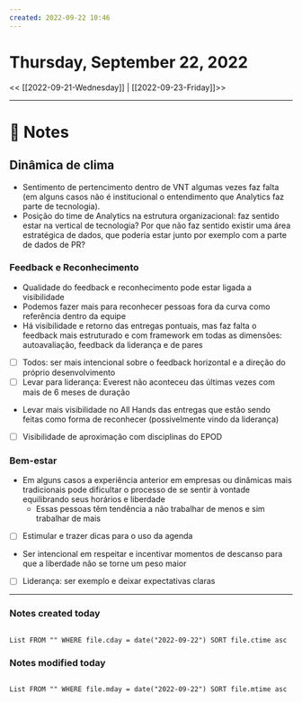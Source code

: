 ```yaml
---
created: 2022-09-22 10:46
---
```


# Thursday, September 22, 2022

<< [[2022-09-21-Wednesday]] | [[2022-09-23-Friday]]>>

---

# 📝 Notes
## Dinâmica de clima
- Sentimento de pertencimento dentro de VNT algumas vezes faz falta (em alguns casos não é institucional o entendimento que Analytics faz parte de tecnologia).
- Posição do time de Analytics na estrutura organizacional: faz sentido estar na vertical de tecnologia? Por que não faz sentido existir uma área estratégica de dados, que poderia estar junto por exemplo com a parte de dados de PR?

### Feedback e Reconhecimento
- Qualidade do feedback e reconhecimento pode estar ligada a visibilidade
- Podemos fazer mais para reconhecer pessoas fora da curva como referência dentro da equipe
- Há visibilidade e retorno das entregas pontuais, mas faz falta o feedback mais estruturado e com framework em todas as dimensões: autoavaliação, feedback da liderança e de pares
- [ ] Todos: ser mais intencional sobre o feedback horizontal e a direção do próprio desenvolvimento
- [ ] Levar para liderança: Everest não aconteceu das últimas vezes com mais de 6 meses de duração
- Levar mais visibilidade no All Hands das entregas que estão sendo feitas como forma de reconhecer (possivelmente vindo da liderança)
- [ ] Visibilidade de aproximação com disciplinas do EPOD

### Bem-estar
- Em alguns casos a experiência anterior em empresas ou dinâmicas mais tradicionais pode dificultar o processo de se sentir à vontade equilibrando seus horários e liberdade
	- Essas pessoas têm tendência a não trabalhar de menos e sim trabalhar de mais
- [ ] Estimular e trazer dicas para o uso da agenda
- Ser intencional em respeitar e incentivar momentos de descanso para que a liberdade não se torne um peso maior
- [ ] Liderança: ser exemplo e deixar expectativas claras

---

### Notes created today

```dataview

List FROM "" WHERE file.cday = date("2022-09-22") SORT file.ctime asc

```

### Notes modified today

```dataview

List FROM "" WHERE file.mday = date("2022-09-22") SORT file.mtime asc

```
